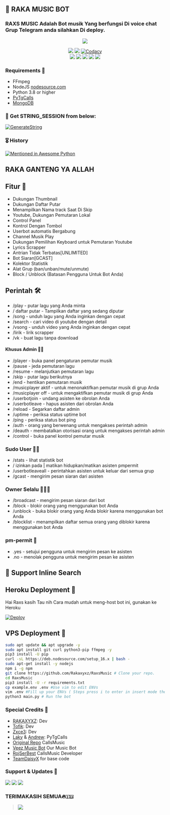 <h2 align="centre">🎵 RAKA MUSIC BOT</h2>

### RAXS MUSIC Adalah Bot musik Yang berfungsi Di voice chat Grup Telegram anda silahkan Di deploy.

<p align="center"><a href="https://t.me/RaxsMusic"> <img src=https://telegra.ph/file/2d3d740fcc56928277ae9.gif>
  </a></p>
<p align="center">
    <a href="https://www.python.org/" alt="made-with-python"> <img src="https://img.shields.io/badge/Made%20with-Python-black.svg?style=flat-square&logo=python&logoColor=blue&color=red" /></a>
    <a href="https://github.com/levina-lab/VeezMusic/graphs/commit-activity" alt="Maintenance"> <img src="https://img.shields.io/badge/Maintained%3F-yes-red.svg?style=flat-square" /></a>
    <a href="https://app.codacy.com/gh/levina-lab/VeezMusic/dashboard"> <img src="https://img.shields.io/codacy/grade/a723cb464d5a4d25be3152b5d71de82d?color=red&logo=codacy&style=flat-square" alt="Codacy" /></a><br>
    <a href="https://github.com/levina-lab/VeezMusic"> <img src="https://img.shields.io/github/repo-size/levina-lab/VeezMusic?color=red&logo=github&logoColor=blue&style=flat-square" /></a>
    <a href="https://github.com/levina-lab/VeezMusic/commits/main"> <img src="https://img.shields.io/github/last-commit/levina-lab/VeezMusic?color=red&logo=github&logoColor=blue&style=flat-square" /></a>
    <a href="https://github.com/levina-lab/VeezMusic/issues"> <img src="https://img.shields.io/github/issues/levina-lab/VeezMusic?color=red&logo=github&logoColor=blue&style=flat-square" /></a>
    <a href="https://github.com/levina-lab/VeezMusic/network/members"> <img src="https://img.shields.io/github/forks/levina-lab/VeezMusic?color=red&logo=github&logoColor=blue&style=flat-square" /></a>  
    <a href="https://github.com/levina-lab/VeezMusic/network/members"> <img src="https://img.shields.io/github/stars/levina-lab/VeezMusic?color=red&logo=github&logoColor=blue&style=flat-square" /></a>  
</p>

<h3>Requirements 📝</h3>

- FFmpeg
- NodeJS [nodesource.com](https://nodesource.com/)
- Python 3.8 or higher
- [PyTgCalls](https://github.com/pytgcalls/pytgcalls)
- [MongoDB](https://cloud.mongodb.com/)

### 🧪 Get STRING_SESSION from below:

[![GenerateString](https://img.shields.io/badge/repl.it-generateString-yellowgreen)](https://replit.com/@RakaFiqiansyah/RAKASTRINGBOT#main.py)

### 🎖 History

[![Mentioned in Awesome Python](https://awesome.re/mentioned-badge.svg)](https://github.com/Rakaxyxz/RaxsMusic)
## RAKA GANTENG YA ALLAH
## Fitur 🔮

- Dukungan Thumbnail
- Dukungan Daftar Putar
- Menampilkan Nama track Saat Di Skip
- Youtube, Dukungan Pemutaran Lokal
- Control Panel
- Kontrol Dengan Tombol
- Userbot automatis Bergabung
- Channel Musik Play
- Dukungan Pemilihan Keyboard untuk Pemutaran Youtube
- Lyrics Scrapper
- Antrian Tidak Terbatas[UNLIMITED]
- Bot Siaran[GCAST]
- Kolektor Statistik
- Alat Grup (ban/unban/mute/unmute)
- Block / Unblock (Batasan Pengguna Untuk Bot Anda)

## Perintah 🛠

- /play <nama lagu> - putar lagu yang Anda minta
- / daftar putar - Tampilkan daftar yang sedang diputar
- /song <nama lagu> - unduh lagu yang Anda inginkan dengan cepat
- /search <query> - cari video di youtube dengan detail
- /vsong <nama lagu> - unduh video yang Anda inginkan dengan cepat
- /lirik <nama lagu> - lirik scrapper
- /vk <nama lagu> - buat lagu tanpa download
#### Khusus Admin 👷‍♂️
- /player - buka panel pengaturan pemutar musik
- /pause - jeda pemutaran lagu
- /resume - melanjutkan pemutaran lagu
- /skip - putar lagu berikutnya
- /end - hentikan pemutaran musik
- /musicplayer aktif - untuk menonaktifkan pemutar musik di grup Anda
- /musicplayer off - untuk mengaktifkan pemutar musik di grup Anda
- /userbotjoin - undang asisten ke obrolan Anda
- /userbotleave - hapus asisten dari obrolan Anda
- /reload - Segarkan daftar admin
- /uptime - periksa status uptime bot
- /ping - periksa status bot ping
- /auth - orang yang berwenang untuk mengakses perintah admin
- /deauth - membatalkan otorisasi orang untuk mengakses perintah admin
- /control - buka panel kontrol pemutar musik


### Sudo User 🧙‍♂️
- /stats - lihat statistik bot
- / izinkan pada | matikan hidupkan/matikan asisten pmpermit
- /userbotleaveall - perintahkan asisten untuk keluar dari semua grup
- /gcast - mengirim pesan siaran dari asisten

### Owner Selalu 👨🏻‍✈️
- /broadcast - mengirim pesan siaran dari bot
- /block - blokir orang yang menggunakan bot Anda
- /unblock - buka blokir orang yang Anda blokir karena menggunakan bot Anda
- /blocklist - menampilkan daftar semua orang yang diblokir karena menggunakan bot Anda

### pm-permit 💬
- .yes - setujui pengguna untuk mengirim pesan ke asisten
- .no - menolak pengguna untuk mengirim pesan ke asisten
## 🔎 Support Inline Search

## Heroku Deployment 💜
Hai Raxs kasih Tau nih Cara mudah untuk meng-host bot ini, gunakan ke Heroku

[![Deploy](https://www.herokucdn.com/deploy/button.svg)](https://heroku.com/deploy?template=https://github.com/RakaXyxz/RaxsMusic)

## VPS Deployment 📡

```sh
sudo apt update && apt upgrade -y
sudo apt install git curl python3-pip ffmpeg -y
pip3 install -U pip
curl -sL https://deb.nodesource.com/setup_16.x | bash -
sudo apt-get install -y nodejs
npm i -g npm
git clone https://github.com/Rakaxyxz/RaxsMusic # Clone your repo.
cd RaxsMusic
pip3 install -U -r requirements.txt
cp example.env .env #Use vim to edit ENVs
vim .env #Fill up your ENVs ( Steps press i to enter in insert mode then edit the file. Press Esc to exit the editing mode then type :wq! and press Enter key to save the file.)
python3 main.py # Run the bot
```

### Special Credits 💖
- [RAKAXYXZ](https://github.com/Rakaxyxz): Dev
- [Tofik](https://github.com/tofikdn): Dev
- [Zxce3](https://github.com/Zxce3): Dev
- [Laky](https://github.com/Laky-64) & [Andrew](https://github.com/AndrewLaneX): PyTgCalls
- [Original Repo](https://github.com/callsmusic/callsmusic) CallsMusic
- [Veez Music Bot](https://t.me/veezmusicbot) Our Music Bot
- [RojSerBest](https://github.com/rojserbest) CallsMusic Developer
- [TeamDaisyX](https://github.com/TeamDaisyX) for base code

### Support & Updates 🎑
<a href="https://t.me/joinsiniiajg"><img src="https://img.shields.io/badge/Join-Group%20Support-blue.svg?style=for-the-badge&logo=Telegram"></a> <a href="https://t.me/levinachannel"><img src="https://img.shields.io/badge/Join-Updates%20Channel-blue.svg?style=for-the-badge&logo=Telegram"></a>
<a href="https://t.me/ImThelastKingMs"><img src="https://img.shields.io/badge/TeleSaya-Saya%20Deadpool-blue.svg?style=for-the-badge&logo=Telegram"></a>

### TERIMAKASIH SEMUA🔥🇮🇩

><img src=https://telegra.ph/file/f035472d78a427dfb5086.png>
